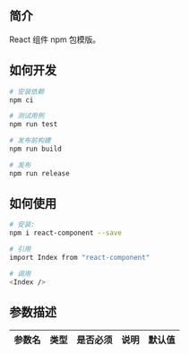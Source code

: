 ## 简介

React 组件 npm 包模版。

## 如何开发

```bash
# 安装依赖
npm ci

# 测试用例
npm run test

# 发布前构建
npm run build

# 发布
npm run release
```

## 如何使用

``` bash
# 安装:  
npm i react-component --save

# 引用
import Index from "react-component"

# 调用
<Index />
```

## 参数描述
| 参数名 | 类型  | 是否必须 | 说明  |  默认值 |
| --- | --- | ---- | --- | --- |
